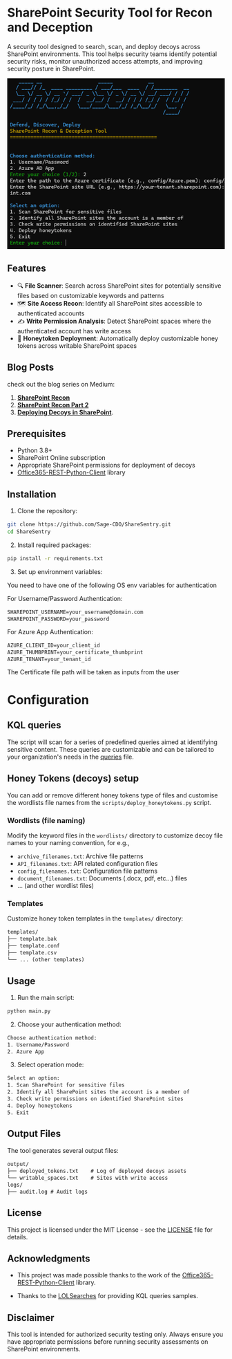 # SharePoint Security Tool for Recon and Deception

A security tool designed to search, scan, and deploy decoys across SharePoint environments. This tool helps security teams identify potential security risks, monitor unauthorized access attempts, and improving security posture in SharePoint.

![ShareSentry Tool](ShareSentry.png)

## Features

- 🔍 **File Scanner**: Search across SharePoint sites for potentially sensitive files based on customizable keywords and patterns
- 🗺️ **Site Access Recon**: Identify all SharePoint sites accessible to authenticated accounts
- ✍️ **Write Permission Analysis**: Detect SharePoint spaces where the authenticated account has write access
- 🍯 **Honeytoken Deployment**: Automatically deploy customizable honey tokens across writable SharePoint spaces

## Blog Posts
check out the blog series on Medium:

1. **[SharePoint Recon](https://medium.com/part-1-introduction-to-sharesentry)**  
2. **[SharePoint Recon Part 2](https://medium.com/part-2-exploring-sharepoint-how-much-access-do-you-really-have)** 
3. **[Deploying Decoys in SharePoint](https://medium.com/part-3-deploying-decoys-in-sharepoint)**.

## Prerequisites

- Python 3.8+
- SharePoint Online subscription
- Appropriate SharePoint permissions for deployment of decoys
- [Office365-REST-Python-Client](https://github.com/vgrem/Office365-REST-Python-Client) library

## Installation

1. Clone the repository:
```bash
git clone https://github.com/Sage-CDO/ShareSentry.git
cd ShareSentry
```

2. Install required packages:
```bash
pip install -r requirements.txt
```

3. Set up environment variables:

You need to have one of the following OS env variables for authentication

For Username/Password Authentication:
```env
SHAREPOINT_USERNAME=your_username@domain.com
SHAREPOINT_PASSWORD=your_password
```

For Azure App Authentication:
```env
AZURE_CLIENT_ID=your_client_id
AZURE_THUMBPRINT=your_certificate_thumbprint
AZURE_TENANT=your_tenant_id
```
The Certificate file path will be taken as inputs from the user

# Configuration
## KQL queries
The script will scan for a series of predefined queries aimed at identifying sensitive content. These queries are customizable and can be tailored to your organization's needs in the [queries](queries.md) file.


## Honey Tokens (decoys) setup
You can add or remove different honey tokens type of files and customise the wordlists file names from the `scripts/deploy_honeytokens.py` script.

### Wordlists (file naming)
Modify the keyword files in the `wordlists/` directory to customize decoy file names to your naming convention, for e.g.,
- `archive_filenames.txt`:  Archive file patterns
- `API_filenames.txt`: API related configuration files
- `config_filenames.txt`: Configuration file patterns
- `document_filenames.txt`: Documents (.docx, pdf, etc...) files
- ... (and other wordlist files)

### Templates
Customize honey token templates in the `templates/` directory:
```
templates/
├── template.bak
├── template.conf
├── template.csv
└── ... (other templates)
```

## Usage

1. Run the main script:
```bash
python main.py
```

2. Choose your authentication method:
```
Choose authentication method:
1. Username/Password
2. Azure App
```

3. Select operation mode:
```
Select an option:
1. Scan SharePoint for sensitive files
2. Identify all SharePoint sites the account is a member of
3. Check write permissions on identified SharePoint sites
4. Deploy honeytokens
5. Exit
```

## Output Files

The tool generates several output files:
```
output/
├── deployed_tokens.txt    # Log of deployed decoys assets
└── writable_spaces.txt    # Sites with write access
logs/
├── audit.log # Audit logs
```

## License

This project is licensed under the MIT License - see the [LICENSE](LICENSE) file for details.

## Acknowledgments

- This project was made possible thanks to the work of the [Office365-REST-Python-Client](https://github.com/vgrem/Office365-REST-Python-Client) library.
  
- Thanks to the [LOLSearches](https://github.com/ZephrFish/LOLSearches) for providing KQL queries samples.
  
## Disclaimer

This tool is intended for authorized security testing only. Always ensure you have appropriate permissions before running security assessments on SharePoint environments.
